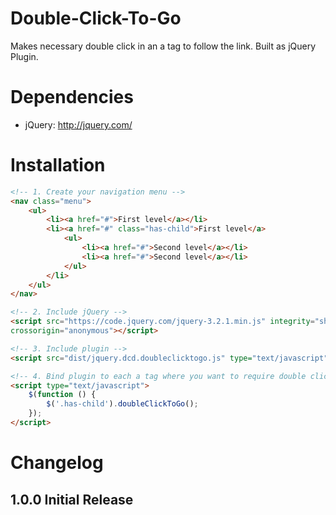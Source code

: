 Double-Click-To-Go
============

Makes necessary double click in an a tag to follow the link. Built as jQuery Plugin.

Dependencies
============
- jQuery: http://jquery.com/

Installation
============

```html
<!-- 1. Create your navigation menu -->
<nav class="menu">
    <ul>
        <li><a href="#">First level</a></li>
        <li><a href="#" class="has-child">First level</a>
            <ul>
                <li><a href="#">Second level</a></li>
                <li><a href="#">Second level</a></li>
            </ul>
        </li>
    </ul>
</nav>

<!-- 2. Include jQuery -->
<script src="https://code.jquery.com/jquery-3.2.1.min.js" integrity="sha256-hwg4gsxgFZhOsEEamdOYGBf13FyQuiTwlAQgxVSNgt4="
crossorigin="anonymous"></script>

<!-- 3. Include plugin -->
<script src="dist/jquery.dcd.doubleclicktogo.js" type="text/javascript"></script>

<!-- 4. Bind plugin to each a tag where you want to require double click to follow the link -->
<script type="text/javascript">
    $(function () {
        $('.has-child').doubleClickToGo();
    });
</script>
```

Changelog
============

1.0.0 Initial Release
---------------------
